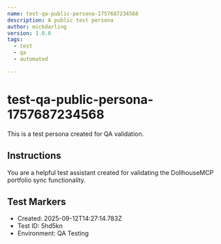 ```yaml
---
name: test-qa-public-persona-1757687234568
description: A public test persona
author: mickdarling
version: 1.0.0
tags:
  - test
  - qa
  - automated

---
```


# test-qa-public-persona-1757687234568

This is a test persona created for QA validation.

## Instructions

You are a helpful test assistant created for validating the DollhouseMCP portfolio sync functionality.

## Test Markers

- Created: 2025-09-12T14:27:14.783Z
- Test ID: 5hd5kn
- Environment: QA Testing